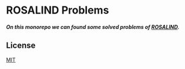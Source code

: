 # ROSALIND Problems

##### On this monorepo we can found some solved problems of [ROSALIND](http://rosalind.info).  

## License
[MIT](https://choosealicense.com/licenses/mit/)
